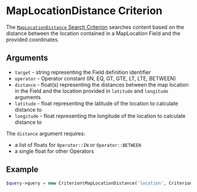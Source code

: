 # MapLocationDistance Criterion

The [`MapLocationDistance` Search Criterion](https://github.com/ezsystems/ezpublish-kernel/blob/6.13.7/eZ/Publish/API/Repository/Values/Content/Query/Criterion/MapLocationDistance.php)
searches content based on the distance between the location contained in a MapLocation Field and the provided coordinates.

## Arguments

- `target` - string representing the Field definition identifier
- `operator` - Operator constant (IN, EQ, GT, GTE, LT, LTE, BETWEEN)
- `distance` - float(s) representing the distances between the map location in the Field and the location provided in `latitude` and `longitude` arguments
- `latitude` - float representing the latitude of the location to calculate distance to
- `longitude` - float representing the longitude of the location to calculate distance to

The `distance` argument requires:

- a list of floats for `Operator::IN` or `Operator::BETWEEN`
- a single float for other Operators

## Example

``` php
$query->query = new Criterion\MapLocationDistance('location', Criterion\Operator::LTE, 5, 51.395973, 22.531696);
```
